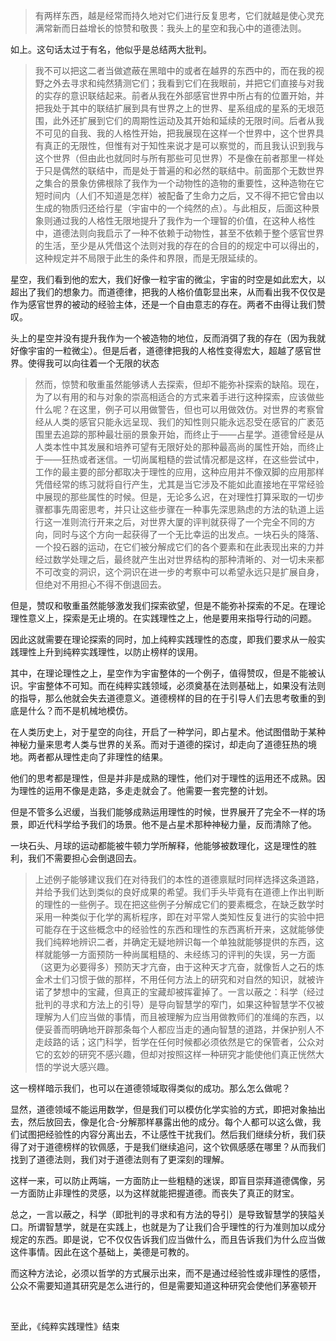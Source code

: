 <blockquote>有两样东西，越是经常而持久地对它们进行反复思考，它们就越是使心灵充满常新而日益增长的惊赞和敬畏：我头上的星空和我心中的道德法则。</blockquote><p>如上。这句话太过于有名，他似乎是总结两大批判。</p><blockquote>我不可以把这二者当做遮蔽在黑暗中的或者在越界的东西中的，而在我的视野之外去寻求和纯然猜测它们；我看到它们在我眼前，并把它们直接与对我的实存的意识联结起来。前者从我在外部感官世界中所占有的位置开始，并把我处于其中的联结扩展到具有世界之上的世界、星系组成的星系的无垠范围，此外还扩展到它们的周期性运动及其开始和延续的无限时间。后者从我不可见的自我、我的人格性开始，把我展现在这样一个世界中，这个世界具有真正的无限性，但惟有对于知性来说才是可以察觉的，而且我认识到我与这个世界（但由此也就同时与所有那些可见世界）不是像在前者那里一样处于只是偶然的联结中，而是处于普遍的和必然的联结中。前面那个无数世界之集合的景象仿佛根除了我作为一个动物性的造物的重要性，这种造物在它短时间内（人们不知道是怎样）被配备了生命力之后，又不得不把它曾由以生成的物质归还给行星（宇宙中的一个纯然的点）。与此相反，后面这种景象则通过我的人格性无限地提升了我作为一个理智的价值，在这种人格性中，道德法则向我启示了一种不依赖于动物性，甚至不依赖于整个感官世界的生活，至少是从凭借这个法则对我的存在的合目的的规定中可以得出的，这种规定并不局限于此生的条件和界限，而是无限延续的。</blockquote><p>星空，我们看到他的宏大，我们好像一粒宇宙的微尘，宇宙的时空是如此宏大，以超出了我们的想象力。而道德律，把我的人格价值彰显出来，从而看出我不仅仅是作为感官世界的被动的经验主体，还是一个自由意志的存在。两者不由得让我们赞叹。</p><p>头上的星空并没有提升我作为一个被造物的地位，反而消弭了我的存在（因为我就好像宇宙的一粒微尘）。但是后者，道德律把我的人格性变得宏大，超越了感官世界。使得我可以向往着一个无限的状态</p><blockquote>然而，惊赞和敬重虽然能够诱人去探索，但却不能弥补探索的缺陷。现在，为了以有用的和与对象的崇高相适合的方式来着手进行这种探索，应该做些什么呢？在这里，例子可以用做警告，但也可以用做效仿。对世界的考察曾经从人类的感官只能永远呈现、我们的知性则只能永远忍受在感官的广袤范围里去追踪的那种最壮丽的景象开始，而终止于——占星学。道德曾经是从人类本性中其发展和培养可望有无限好处的那种最高尚的属性开始，而终止于——狂热或者迷信。一切尚属粗糙的尝试情况都是这样，在这些尝试中，工作的最主要的部分都取决于理性的应用，这种应用并不像双脚的应用那样凭借经常的练习就将自行产生，尤其是当它涉及不能如此直接地在平常经验中展现的那些属性的时候。但是，无论多么迟，在对理性打算采取的一切步骤都事先周密思考，并只让这些步骤在一种事先深思熟虑的方法的轨道上运行这一准则流行开来之后，对世界大厦的评判就获得了一个完全不同的方向，同时与这个方向一起获得了一个无比幸运的出发点。一块石头的降落、一个投石器的运动，在它们被分解成它们的各个要素和在此表现出来的力并经过数学处理之后，最终就产生出对世界结构的那种清晰的、对一切未来都不可改变的洞识，这个洞识在进一步的考察中可以希望永远只是扩展自身，但绝对不用担心不得不倒退回去。</blockquote><p>但是，赞叹和敬重虽然能够激发我们探索欲望，但是不能弥补探索的不足。在理论理性意义上，探索是无止境的。在实践理性之上，他是要用来指导行动的问题。</p><p>因此这就需要在理论探索的同时，加上纯粹实践理性的态度，即我们要求从一般实践理性上升到纯粹实践理性，以防止榜样的误用。</p><p>其中，在理论理性之上，星空作为宇宙整体的一个例子，值得赞叹，但是不能被认识。宇宙整体不可知。而在纯粹实践领域，必须奠基在法则基础上，如果没有法则的指导，那么他就会失去道德意义。道德榜样的目的在于引导人们去思考敬重的到底是什么？而不是机械地模仿。</p><p>在人类历史上，对于星空的向往，开启了一种学问，即占星术。他试图借助于某种神秘力量来思考人类与世界的关系。而对于道德的探讨，却走向了道德狂热的境地。两者都从理性走向了非理性的结果。</p><p>他们的思考都是理性，但是并非是成熟的理性，他们对于理性的运用还不成熟。因为理性的运用不像是走路，多走走就会了。他需要一套完整的计划。</p><p>但是不管多么迟缓，当我们能够成熟运用理性的时候，世界展开了完全不一样的场景，即近代科学给予我们的场景。他不是占星术那种神秘力量，反而清除了他。</p><p>一块石头、月球的运动都能被牛顿力学所解释，他能够被数理化，这是理性的胜利，我们不需要担心会倒退回去。</p><blockquote>上述例子能够建议我们在对待我们的本性的道德禀赋时同样选择这条道路，并给予我们达到类似的良好成果的希望。我们手头毕竟有在道德上作出判断的理性的一些例子。现在把这些例子分解成它们的要素概念，在缺乏数学时采用一种类似于化学的离析程序，即在对平常人类知性反复进行的实验中把可能存在于这些概念中的经验性的东西和理性的东西离析开来，这就能够使我们纯粹地辨识二者，并确定无疑地辨识每一个单独就能够提供的东西，这样就能够一方面预防一种尚属粗糙的、未经练习的评判的失误，另一方面（这更为必要得多）预防天才亢奋，由于这种天才亢奋，就像哲人之石的炼金术士们习惯于做的那样，不用任何方法上的研究和对自然的知识，就被许诺了梦想中的宝藏，但真正的宝藏却被挥霍掉了。一言以蔽之：科学（经过批判的寻求和方法上的引导）是导向智慧学的窄门，如果这种智慧学不仅被理解为人们应当做的事情，而且被理解为应当用做教师们的准绳的东西，以便妥善而明确地开辟那条每个人都应当走的通向智慧的道路，并保护别人不走歧路的话；这门科学，哲学在任何时候都必须依然是它的保管者，公众对它的玄妙的研究不感兴趣，但却对按照这样一种研究才能使他们真正恍然大悟的学说大感兴趣。</blockquote><p>这一榜样暗示我们，也可以在道德领域取得类似的成功。那么怎么做呢？</p><p>显然，道德领域不能运用数学，但是我们可以模仿化学实验的方式，即把对象抽出去，然后放回去，像是化合-分解那样暴露出他的成分。每个人都可以这么做，我们试图把经验性的内容分离出去，不让感性干扰我们。然后我们继续分析，我们获得了对于道德榜样的钦佩感，于是我们继续追问，这个钦佩感感在哪里？从而我们找到了道德法则，我们对于道德法则有了更深刻的理解。</p><p>这样一来，可以防止两端，一方面防止一些粗糙的迷误，即盲目崇拜道德偶像，另一方面防止非理性的灵感，以为这样就能把握道德。而丧失了真正的财宝。</p><p>总之，一言以蔽之，科学（即批判的寻求和有方法的导引）是导致智慧学的狭隘关口。所谓智慧学，就是在实践上，也就是为了让我们合乎理性的行为准则加以成分规定的东西。即是说，它不仅仅告诉我们应当做什么，而且告诉我们为什么应当做这件事情。因此在这个基础上，美德是可教的。</p><p>而这种方法论，必须以哲学的方式展示出来，而不是通过经验性或非理性的感悟，公众不需要知道其研究是怎么进行的，但是需要知道这种研究会使他们茅塞顿开</p><p><br></p><p>至此，《纯粹实践理性》结束</p>